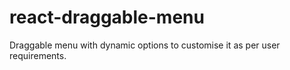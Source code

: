 # react-draggable-menu
Draggable menu with dynamic options to customise it as per user requirements.

